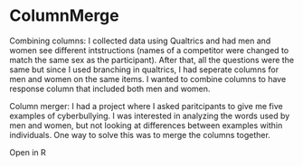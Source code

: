 # ColumnMerge

Combining columns: I collected data using Qualtrics and had men and women see different intstructions (names of a competitor were changed to match the same sex as the participant). After that, all the questions were the same but since I used branching in qualtrics, I had seperate columns for men and women on the same items. I wanted to combine columns to have response column that included both men and women.

Column merger: I had a project where I asked paritcipants to give me five examples of cyberbullying. I was interested in analyzing the words used by men and women, but not looking at differences between examples within individuals. One way to solve this was to merge the columns together.

Open in R
